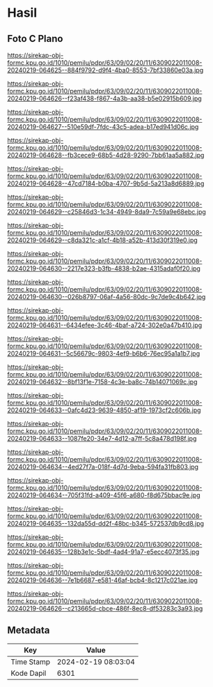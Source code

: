 # Hasil

## Foto C Plano

https://sirekap-obj-formc.kpu.go.id/1010/pemilu/pdpr/63/09/02/20/11/6309022011008-20240219-064625--884f9792-d9f4-4ba0-8553-7bf33860e03a.jpg

https://sirekap-obj-formc.kpu.go.id/1010/pemilu/pdpr/63/09/02/20/11/6309022011008-20240219-064626--f23af438-f867-4a3b-aa38-b5e02915b609.jpg

https://sirekap-obj-formc.kpu.go.id/1010/pemilu/pdpr/63/09/02/20/11/6309022011008-20240219-064627--510e59df-7fdc-43c5-adea-b17ed941d06c.jpg

https://sirekap-obj-formc.kpu.go.id/1010/pemilu/pdpr/63/09/02/20/11/6309022011008-20240219-064628--fb3cece9-68b5-4d28-9290-7bb61aa5a882.jpg

https://sirekap-obj-formc.kpu.go.id/1010/pemilu/pdpr/63/09/02/20/11/6309022011008-20240219-064628--47cd7184-b0ba-4707-9b5d-5a213a8d6889.jpg

https://sirekap-obj-formc.kpu.go.id/1010/pemilu/pdpr/63/09/02/20/11/6309022011008-20240219-064629--c25846d3-1c34-4949-8da9-7c59a9e68ebc.jpg

https://sirekap-obj-formc.kpu.go.id/1010/pemilu/pdpr/63/09/02/20/11/6309022011008-20240219-064629--c8da321c-a1cf-4b18-a52b-413d30f319e0.jpg

https://sirekap-obj-formc.kpu.go.id/1010/pemilu/pdpr/63/09/02/20/11/6309022011008-20240219-064630--2217e323-b3fb-4838-b2ae-4315adaf0f20.jpg

https://sirekap-obj-formc.kpu.go.id/1010/pemilu/pdpr/63/09/02/20/11/6309022011008-20240219-064630--026b8797-06af-4a56-80dc-9c7de9c4b642.jpg

https://sirekap-obj-formc.kpu.go.id/1010/pemilu/pdpr/63/09/02/20/11/6309022011008-20240219-064631--6434efee-3c46-4baf-a724-302e0a47b410.jpg

https://sirekap-obj-formc.kpu.go.id/1010/pemilu/pdpr/63/09/02/20/11/6309022011008-20240219-064631--5c56679c-9803-4ef9-b6b6-76ec95a1a1b7.jpg

https://sirekap-obj-formc.kpu.go.id/1010/pemilu/pdpr/63/09/02/20/11/6309022011008-20240219-064632--8bf13f1e-7158-4c3e-ba8c-74b14071069c.jpg

https://sirekap-obj-formc.kpu.go.id/1010/pemilu/pdpr/63/09/02/20/11/6309022011008-20240219-064633--0afc4d23-9639-4850-af19-1973cf2c606b.jpg

https://sirekap-obj-formc.kpu.go.id/1010/pemilu/pdpr/63/09/02/20/11/6309022011008-20240219-064633--1087fe20-34e7-4d12-a7ff-5c8a478d198f.jpg

https://sirekap-obj-formc.kpu.go.id/1010/pemilu/pdpr/63/09/02/20/11/6309022011008-20240219-064634--4ed27f7a-018f-4d7d-9eba-594fa31fb803.jpg

https://sirekap-obj-formc.kpu.go.id/1010/pemilu/pdpr/63/09/02/20/11/6309022011008-20240219-064634--705f31fd-a409-45f6-a680-f8d675bbac9e.jpg

https://sirekap-obj-formc.kpu.go.id/1010/pemilu/pdpr/63/09/02/20/11/6309022011008-20240219-064635--132da55d-dd2f-48bc-b345-572537db9cd8.jpg

https://sirekap-obj-formc.kpu.go.id/1010/pemilu/pdpr/63/09/02/20/11/6309022011008-20240219-064635--128b3e1c-5bdf-4ad4-91a7-e5ecc4073f35.jpg

https://sirekap-obj-formc.kpu.go.id/1010/pemilu/pdpr/63/09/02/20/11/6309022011008-20240219-064636--7e1b6687-e581-46af-bcb4-8c1217c021ae.jpg

https://sirekap-obj-formc.kpu.go.id/1010/pemilu/pdpr/63/09/02/20/11/6309022011008-20240219-064626--c213665d-cbce-486f-8ec8-df53283c3a93.jpg


## Metadata

| Key        | Value               |
| ---------- | ------------------- |
| Time Stamp | 2024-02-19 08:03:04 |
| Kode Dapil | 6301                |



